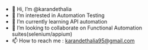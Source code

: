 - 👋 Hi, I’m @karandethalia
- 👀 I’m interested in Automation Testing
- 🌱 I’m currently learning API automation
- 💞️ I’m looking to collaborate on Functional Automation suites(selenium/appium)
- 📫 How to reach me : karandethalia95@gmail.com

<!---
karandethalia95/karandethalia95 is a ✨ special ✨ repository because its `README.md` (this file) appears on your GitHub profile.
You can click the Preview link to take a look at your changes.
--->
